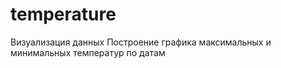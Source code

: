 # temperature
Визуaлизация данных
Построение графика максимальных и минимальных температур по датам
